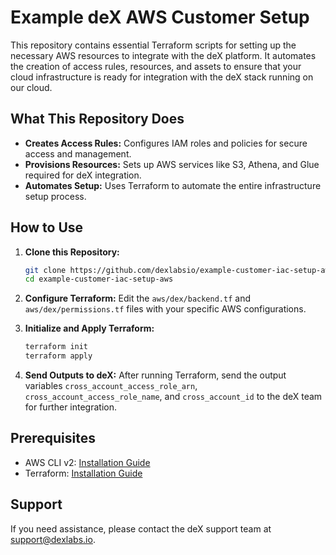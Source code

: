 # Example deX AWS Customer Setup

This repository contains essential Terraform scripts for setting up the
necessary AWS resources to integrate with the deX platform. It
automates the creation of access rules, resources, and assets to ensure
that your cloud infrastructure is ready for integration with the deX
stack running on our cloud.

## What This Repository Does

- **Creates Access Rules:** Configures IAM roles and policies for secure access and management.
- **Provisions Resources:** Sets up AWS services like S3, Athena, and Glue required for deX integration.
- **Automates Setup:** Uses Terraform to automate the entire infrastructure setup process.

## How to Use

1. **Clone this Repository:**
   ```bash
   git clone https://github.com/dexlabsio/example-customer-iac-setup-aws.git
   cd example-customer-iac-setup-aws
   ```

2. **Configure Terraform:**
   Edit the `aws/dex/backend.tf` and `aws/dex/permissions.tf` files with your specific AWS configurations.

3. **Initialize and Apply Terraform:**
   ```bash
   terraform init
   terraform apply
   ```

4. **Send Outputs to deX:**
   After running Terraform, send the output variables `cross_account_access_role_arn`, `cross_account_access_role_name`, and `cross_account_id` to the deX team for further integration.

## Prerequisites

- AWS CLI v2: [Installation Guide](https://docs.aws.amazon.com/cli/latest/userguide/getting-started-install.html)
- Terraform: [Installation Guide](https://developer.hashicorp.com/terraform/tutorials/aws-get-started/install-cli)

## Support

If you need assistance, please contact the deX support team at support@dexlabs.io.
